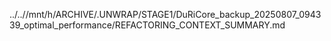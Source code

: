../..//mnt/h/ARCHIVE/.UNWRAP/STAGE1/DuRiCore_backup_20250807_094339_optimal_performance/REFACTORING_CONTEXT_SUMMARY.md